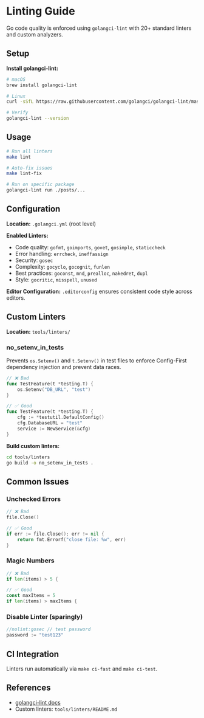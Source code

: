 # Linting Guide

Go code quality is enforced using `golangci-lint` with 20+ standard linters and custom analyzers.

## Setup

**Install golangci-lint:**
```bash
# macOS
brew install golangci-lint

# Linux
curl -sSfL https://raw.githubusercontent.com/golangci/golangci-lint/master/install.sh | sh -s -- -b $(go env GOPATH)/bin

# Verify
golangci-lint --version
```

## Usage

```bash
# Run all linters
make lint

# Auto-fix issues
make lint-fix

# Run on specific package
golangci-lint run ./posts/...
```

## Configuration

**Location:** `.golangci.yml` (root level)

**Enabled Linters:**
- Code quality: `gofmt`, `goimports`, `govet`, `gosimple`, `staticcheck`
- Error handling: `errcheck`, `ineffassign`
- Security: `gosec`
- Complexity: `gocyclo`, `gocognit`, `funlen`
- Best practices: `goconst`, `mnd`, `prealloc`, `nakedret`, `dupl`
- Style: `gocritic`, `misspell`, `unused`

**Editor Configuration:** `.editorconfig` ensures consistent code style across editors.

## Custom Linters

**Location:** `tools/linters/`

### no_setenv_in_tests
Prevents `os.Setenv()` and `t.Setenv()` in test files to enforce Config-First dependency injection and prevent data races.

```go
// ❌ Bad
func TestFeature(t *testing.T) {
    os.Setenv("DB_URL", "test")
}

// ✅ Good
func TestFeature(t *testing.T) {
    cfg := *testutil.DefaultConfig()
    cfg.DatabaseURL = "test"
    service := NewService(&cfg)
}
```

**Build custom linters:**
```bash
cd tools/linters
go build -o no_setenv_in_tests .
```

## Common Issues

### Unchecked Errors
```go
// ❌ Bad
file.Close()

// ✅ Good
if err := file.Close(); err != nil {
    return fmt.Errorf("close file: %w", err)
}
```

### Magic Numbers
```go
// ❌ Bad
if len(items) > 5 {

// ✅ Good
const maxItems = 5
if len(items) > maxItems {
```

### Disable Linter (sparingly)
```go
//nolint:gosec // test password
password := "test123"
```

## CI Integration

Linters run automatically via `make ci-fast` and `make ci-test`.

## References

- [golangci-lint docs](https://golangci-lint.run/)
- Custom linters: `tools/linters/README.md`
